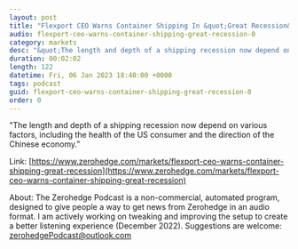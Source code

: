 ```yaml
---
layout: post
title: "Flexport CEO Warns Container Shipping In &quot;Great Recession&quot; "
audio: flexport-ceo-warns-container-shipping-great-recession-0
category: markets
desc: "&quot;The length and depth of a shipping recession now depend on various factors, including the health of the US consumer and the direction of the Chinese economy.&quot; "
duration: 00:02:02
length: 122
datetime: Fri, 06 Jan 2023 18:40:00 +0000
tags: podcast
guid: flexport-ceo-warns-container-shipping-great-recession-0
order: 0
---
```

&quot;The length and depth of a shipping recession now depend on various factors, including the health of the US consumer and the direction of the Chinese economy.&quot; 

Link: [https://www.zerohedge.com/markets/flexport-ceo-warns-container-shipping-great-recession](https://www.zerohedge.com/markets/flexport-ceo-warns-container-shipping-great-recession)

About: The Zerohedge Podcast is a non-commercial, automated program, designed to give people a way to get news from Zerohedge in an audio format.  I am actively working on tweaking and improving the setup to create a better listening experience (December 2022).  Suggestions are welcome: [zerohedgePodcast@outlook.com](mailto:zerohedgePodcast@outlook.com)